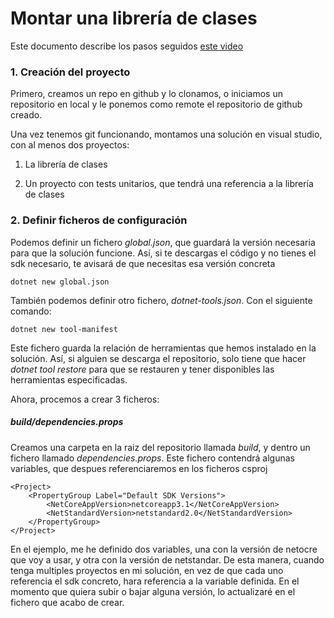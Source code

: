 # Montar una librería de clases

Este documento describe los pasos seguidos [este video](https://www.youtube.com/watch?v=hilY0lLxaOs&t=1544s)

### 1. Creación del proyecto

Primero, creamos un repo en github y lo clonamos, o iniciamos un repositorio en local y le ponemos como remote el repositorio de github creado.

Una vez tenemos git funcionando, montamos una solución en visual studio, con al menos dos proyectos:

1. La librería de clases 

2. Un proyecto con tests unitarios, que tendrá una referencia a la librería de clases


### 2. Definir ficheros de configuración

Podemos definir un fichero *global.json*, que guardará la versión necesaria para que la solución funcione. Así, si te descargas el código y no tienes el sdk necesario, te avisará de que necesitas esa versión concreta

````
dotnet new global.json
````

También podemos definir otro fichero, *dotnet-tools.json*. Con el siguiente comando: 
````
dotnet new tool-manifest
````
Este fichero guarda la relación de herramientas que hemos instalado en la solución. Así, si alguien se descarga el repositorio, solo tiene que hacer *dotnet tool restore* para que se restauren y tener disponibles las herramientas especificadas.


Ahora, procemos a crear 3 ficheros:

##### build/dependencies.props

Creamos una carpeta en la raiz del repositorio llamada *build*, y dentro un fichero llamado *dependencies.props*. Este fichero contendrá algunas variables, que despues referenciaremos en los ficheros csproj
````
<Project>
    <PropertyGroup Label="Default SDK Versions">
        <NetCoreAppVersion>netcoreapp3.1</NetCoreAppVersion>
        <NetStandardVersion>netstandard2.0</NetStandardVersion>
    </PropertyGroup>
</Project>
````

En el ejemplo, me he definido dos variables, una con la versión de netocre que voy a usar, y otra con la versión de netstandar. De esta manera, cuando tenga multiples proyectos en mi solución, en vez de que cada uno referencia el sdk concreto, hara referencia a la variable definida. En el momento que quiera subir o bajar alguna versión, lo actualizaré en el fichero que acabo de crear.


